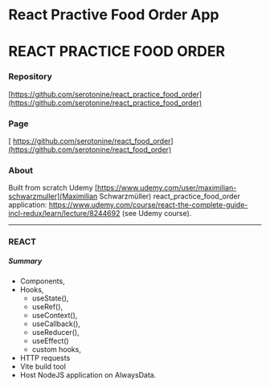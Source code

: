 # React Practive Food Order App


# REACT PRACTICE FOOD ORDER
### Repository
[https://github.com/serotonine/react_practice_food_order](https://github.com/serotonine/react_practice_food_order)

### Page
[ https://github.com/serotonine/react_food_order](https://github.com/serotonine/react_food_order)

### About
Built from scratch Udemy [https://www.udemy.com/user/maximilian-schwarzmuller](Maximilian Schwarzmüller) react_practice_food_order application: https://www.udemy.com/course/react-the-complete-guide-incl-redux/learn/lecture/8244692 (see Udemy course).

***

### REACT 
##### Summary
- Components,
- Hooks,
  - useState(),
  - useRef(),
  - useContext(),
  - useCallback(),
  - useReducer(),
  - useEffect()
  - custom hooks,
- HTTP requests
- Vite build tool
- Host NodeJS application on AlwaysData.